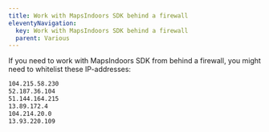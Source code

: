 ```yaml
---
title: Work with MapsIndoors SDK behind a firewall
eleventyNavigation:
  key: Work with MapsIndoors SDK behind a firewall
  parent: Various
---
```


If you need to work with MapsIndoors SDK from behind a firewall, you might need to whitelist these IP-addresses:

```bash
104.215.58.230
52.187.36.104
51.144.164.215
13.89.172.4
104.214.20.0
13.93.220.109
```
